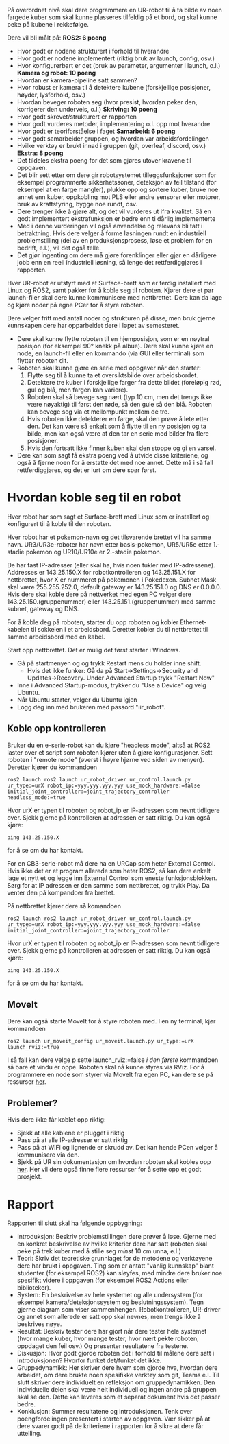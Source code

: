 På overordnet nivå skal dere programmere en UR-robot til å ta bilde av noen fargede kuber som skal kunne plasseres tilfeldig på et bord, og skal kunne peke på kubene i rekkefølge.

Dere vil bli målt på:
**ROS2: 6 poeng**
- Hvor godt er nodene strukturert i forhold til hverandre
- Hvor godt er nodene implementert (riktig bruk av launch, config, osv.)
- Hvor konfigurerbart er det (bruk av parameter, argumenter i launch, o.l.)
**Kamera og robot: 10 poeng**
- Hvordan er kamera-pipeline satt sammen?
- Hvor robust er kamera til å detektere kubene (forskjellige posisjoner, høyder, lysforhold, osv.)
- Hvordan beveger roboten seg (hvor presist, hvordan peker den, korrigerer den underveis, o.l.)
**Skriving: 10 poeng**
- Hvor godt skrevet/strukturert er rapporten
- Hvor godt vurderes metoder, implementering o.l. opp mot hverandre
- Hvor godt er teoriforståelse i faget
**Samarbeid: 6 poeng**
- Hvor godt samarbeider gruppen, og hvordan var arbeidsfordelingen
- Hvilke verktøy er brukt innad i gruppen (git, overleaf, discord, osv.)
**Ekstra: 8 poeng**
- Det tildeles ekstra poeng for det som gjøres utover kravene til oppgaven.
- Det blir sett etter om dere gir robotsystemet tilleggsfunksjoner som for eksempel programmerte sikkerhetssoner, deteksjon av feil tilstand (for eksempel at en farge mangler), plukke opp og sortere kuber, bruke noe annet enn kuber, oppkobling mot PLS eller andre sensorer eller motorer, bruk av kraftstyring, bygge noe rundt, osv.
- Dere trenger ikke å gjøre alt, og det vil vurderes ut ifra kvalitet. Så en godt implementert ekstrafunksjon er bedre enn ti dårlig implementerte
- Med i denne vurderingen vil også anvendelse og relevans bli tatt i betraktning. Hvis dere velger å forme løsningen rundt en industriell problemstilling (del av en produksjonsprosess, løse et problem for en bedrift, e.l.), vil det også telle.
- Det gjør ingenting om dere må gjøre forenklinger eller gjør en dårligere jobb enn en reell industriell løsning, så lenge det rettferdiggjøres i rapporten.

Hver UR-robot er utstyrt med et Surface-brett som er ferdig installert med Linux og ROS2, samt pakker for å koble seg til roboten. Kjører dere et par launch-filer skal dere kunne kommunisere med nettbrettet. Dere kan da lage og kjøre noder på egne PCer for å styre roboten.

Dere velger fritt med antall noder og strukturen på disse, men bruk gjerne kunnskapen dere har opparbeidet dere i løpet av semesteret.
- Dere skal kunne flytte roboten til en hjemposisjon, som er en nøytral posisjon (for eksempel 90° knekk på albue). Dere skal kunne kjøre en node, en launch-fil eller en kommando (via GUI eller terminal) som flytter roboten dit.
- Roboten skal kunne gjøre en serie med oppgaver når den starter:
	1. Flytte seg til å kunne ta et oversiktsbilde over arbeidsbordet.
	2. Detektere tre kuber i forskjellige farger fra dette bildet (foreløpig rød, gul og blå, men fargen kan variere).
	3. Roboten skal så bevege seg nært (typ 10 cm, men det trengs ikke være nøyaktig) til først den røde, så den gule så den blå. Roboten kan bevege seg via et mellompunkt mellom de tre.
	4. Hvis roboten ikke detekterer en farge, skal den prøve å lete etter den. Det kan være så enkelt som å flytte til en ny posisjon og ta bilde, men kan også være at den tar en serie med bilder fra flere posisjoner.
	5. Hvis den fortsatt ikke finner kuben skal den stoppe og gi en varsel.
- Dere kan som sagt få ekstra poeng ved å utvide disse kriteriene, og også å fjerne noen for å erstatte det med noe annet. Dette må i så fall rettferdiggjøres, og det er lurt om dere spør først.

# Hvordan koble seg til en robot
Hver robot har som sagt et Surface-brett med Linux som er installert og konfigurert til å koble til den roboten.

Hver robot har et pokemon-navn og det tilsvarende brettet vil ha samme navn. UR3/UR3e-roboter har navn etter basis-pokemon, UR5/UR5e etter 1.-stadie pokemon og UR10/UR10e er 2.-stadie pokemon.

De har fast IP-adresser (eller skal ha, hvis noen tukler med IP-adressene). Addresses er 143.25.150.X for robotkontrolleren og 143.25.151.X for nettbrettet, hvor X er nummeret på pokemonen i Pokedexen. Subnet Mask skal være 255.255.252.0, default gateway er 143.25.151.0 og DNS er 0.0.0.0. Hvis dere skal koble dere på nettverket med egen PC velger dere 143.25.150.(gruppenummer) eller 143.25.151.(gruppenummer) med samme subnet, gateway og DNS.

For å koble deg på roboten, starter du opp roboten og kobler Ethernet-kabelen til sokkelen i et arbeidsbord. Deretter kobler du til nettbrettet til samme arbeidsbord med en kabel.

Start opp nettbrettet. Det er mulig det først starter i Windows. 
- Gå på startmenyen og og trykk Restart mens du holder inne shift.
	- Hvis det ikke funker: Gå da på Start->Settings->Security and Updates->Recovery. Under Advanced Startup trykk "Restart Now"
- Inne i Advanced Startup-modus, trykker du "Use a Device" og velg Ubuntu.
- Når Ubuntu starter, velger du Ubuntu igjen
- Logg deg inn med brukeren med passord "iir_robot".
## Koble opp kontrolleren
Bruker du en e-serie-robot kan du kjøre "headless mode", altså at ROS2 laster over et script som roboten kjører uten å gjøre konfigurasjoner. Sett roboten i "remote mode" (øverst i høyre hjørne ved siden av menyen). Deretter kjører du kommandoen
```
ros2 launch ros2 launch ur_robot_driver ur_control.launch.py ur_type:=urX ​robot_ip:=yyy.yyy.yyy.yyy use_mock_hardware:=false
initial_joint_controller:=joint_trajectory_controller headless_mode:=true
```
Hvor urX er typen til roboten og robot_ip er IP-adressen som nevnt tidligere over. Sjekk gjerne på kontrolleren at adressen er satt riktig. Du kan også kjøre:
```
ping 143.25.150.X
```
for å se om du har kontakt.

For en CB3-serie-robot må dere ha en URCap som heter External Control. Hvis ikke det er et program allerede som heter ROS2, så kan dere enkelt lage et nytt et og legge inn External Control som eneste funksjonsblokken. Sørg for at IP adressen er den samme som nettbrettet, og trykk Play. Da venter den på kompandoer fra brettet.

På nettbrettet kjører dere så komandoen
```
ros2 launch ros2 launch ur_robot_driver ur_control.launch.py ur_type:=urX robot_ip:=yyy.yyy.yyy.yyy use_mock_hardware:=false
initial_joint_controller:=joint_trajectory_controller
```
Hvor urX er typen til roboten og robot_ip er IP-adressen som nevnt tidligere over. Sjekk gjerne på kontrolleren at adressen er satt riktig. Du kan også kjøre:
```
ping 143.25.150.X
```
for å se om du har kontakt.

## MoveIt
Dere kan også starte MoveIt for å styre roboten med. I en ny terminal, kjør kommandoen 
```
ros2 launch ur_moveit_config ur_moveit.launch.py ur_type:=urX launch_rviz:=true
```
I så fall kan dere velge p sette launch_rviz:=false *i den første* kommandoen så bare et vindu er oppe. Roboten skal nå kunne styres via RViz. For å programmere en node som styrer via MoveIt fra egen PC, kan dere se på ressurser [her](https://moveit.picknik.ai/main/doc/tutorials/tutorials.html).
## Problemer?
Hvis dere ikke får koblet opp riktig:
- Sjekk at alle kablene er plugget i riktig
- Pass på at alle IP-adresser er satt riktig
- Pass på at WiFi og lignende er skrudd av. Det kan hende PCen velger å kommunisere via den.
- Sjekk på UR sin dokumentasjon om hvordan roboten skal kobles opp [her](https://docs.universal-robots.com/Universal_Robots_ROS2_Documentation/doc/ur_robot_driver/ur_robot_driver/doc/usage/toc.html). Her vil dere også finne flere ressurser for å sette opp et godt prosjekt.

# Rapport
Rapporten til slutt skal ha følgende oppbygning:
- Introduksjon: Beskriv problemstillingen dere prøver å løse. Gjerne med en konkret beskrivelse av hvilke kriterier dere har satt (roboten skal peke på trek kuber med å stille seg *minst* 10 cm unna, e.l.)
- Teori: Skriv det teoretiske grunnlaget for de metodene og verktøyene dere har brukt i oppgaven. Ting som er antatt "vanlig kunnskap" blant studenter (for eksempel ROS2) kan sløyfes, med mindre dere bruker noe spesifikt videre i oppgaven (for eksempel ROS2 Actions eller biblioteker).
- System: En beskrivelse av hele systemet og alle undersystem (for eksempel kamera/deteksjonssystem og beslutningssystem). Tegn gjerne diagram som viser sammenhengen. Robotkontrolleren, UR-driver og annet som allerede er satt opp skal nevnes, men trengs ikke å beskrives nøye.
- Resultat: Beskriv tester dere har gjort når dere tester hele systemet (hvor mange kuber, hvor mange tester, hvor nært pekte roboten, oppdaget den feil osv.) Og presenter resultatene fra testene.
- Diskusjon: Hvor godt gjorde roboten det i forhold til målene dere satt i introduksjonen? Hvorfor funket det/funket det ikke.
- Gruppedynamikk: Her skriver dere hvem som gjorde hva, hvordan dere arbeidet, om dere brukte noen spesifikke verktøy som git, Teams e.l. Til slutt skriver dere individuelt en refleksjon om gruppedynamikken. Den individuelle delen skal være helt individuell og ingen andre på gruppen skal se den. Dette kan leveres som et separat dokument hvis det passer bedre.
- Konklusjon: Summer resultatene og introduksjonen.
Tenk over poengfordelingen presentert i starten av oppgaven. Vær sikker på at dere svarer godt på de kriteriene i rapporten for å sikre at dere får uttelling.
